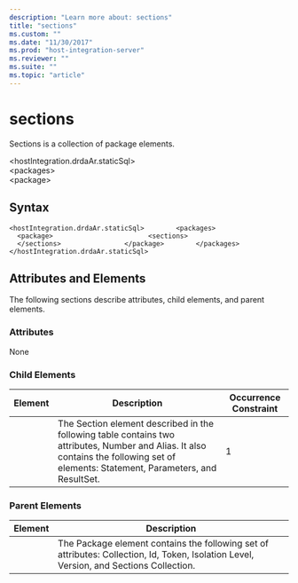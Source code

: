 ```yaml
---
description: "Learn more about: sections"
title: "sections"
ms.custom: ""
ms.date: "11/30/2017"
ms.prod: "host-integration-server"
ms.reviewer: ""
ms.suite: ""
ms.topic: "article"
---
```

# sections
Sections is a collection of package elements.  
  
 \<hostIntegration.drdaAr.staticSql>  
\<packages>  
\<package>  
  
## Syntax  
  
```  
<hostIntegration.drdaAr.staticSql>        <packages>                <package>                        <sections>                        </sections>                </package>        </packages></hostIntegration.drdaAr.staticSql>  
```  
  
## Attributes and Elements  
 The following sections describe attributes, child elements, and parent elements.  
  
### Attributes  
 None  
  
### Child Elements  
  
|Element|Description|Occurrence Constraint|  
|-------------|-----------------|---------------------------|  
||The Section element described in the following table contains two attributes, Number and Alias. It also contains the following set of elements: Statement, Parameters, and ResultSet.|1|  
  
### Parent Elements  
  
|Element|Description|  
|-------------|-----------------|  
||The Package element contains the following set of attributes: Collection, Id, Token, Isolation Level, Version, and Sections Collection.|
